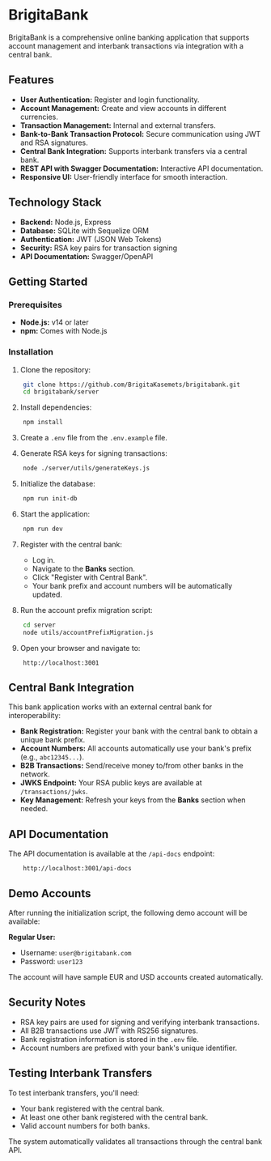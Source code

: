 # BrigitaBank

BrigitaBank is a comprehensive online banking application that supports account management and interbank transactions via integration with a central bank.

## Features
- **User Authentication:** Register and login functionality.
- **Account Management:** Create and view accounts in different currencies.
- **Transaction Management:** Internal and external transfers.
- **Bank-to-Bank Transaction Protocol:** Secure communication using JWT and RSA signatures.
- **Central Bank Integration:** Supports interbank transfers via a central bank.
- **REST API with Swagger Documentation:** Interactive API documentation.
- **Responsive UI:** User-friendly interface for smooth interaction.

## Technology Stack
- **Backend:** Node.js, Express
- **Database:** SQLite with Sequelize ORM
- **Authentication:** JWT (JSON Web Tokens)
- **Security:** RSA key pairs for transaction signing
- **API Documentation:** Swagger/OpenAPI

## Getting Started

### Prerequisites
- **Node.js:** v14 or later
- **npm:** Comes with Node.js

### Installation
1. Clone the repository:
```bash
    git clone https://github.com/BrigitaKasemets/brigitabank.git
    cd brigitabank/server
```
2. Install dependencies:
```bash
    npm install
```
3. Create a `.env` file from the `.env.example` file.

4. Generate RSA keys for signing transactions:
```bash
    node ./server/utils/generateKeys.js
```
5. Initialize the database:
```bash
    npm run init-db
```
6. Start the application:
```bash
    npm run dev
```
7. Register with the central bank:
   - Log in.
   - Navigate to the **Banks** section.
   - Click "Register with Central Bank".
   - Your bank prefix and account numbers will be automatically updated.

8. Run the account prefix migration script:
```bash
    cd server
    node utils/accountPrefixMigration.js
```

9. Open your browser and navigate to:
```
    http://localhost:3001
```

## Central Bank Integration
This bank application works with an external central bank for interoperability:
- **Bank Registration:** Register your bank with the central bank to obtain a unique bank prefix.
- **Account Numbers:** All accounts automatically use your bank's prefix (e.g., `abc12345...`).
- **B2B Transactions:** Send/receive money to/from other banks in the network.
- **JWKS Endpoint:** Your RSA public keys are available at `/transactions/jwks`.
- **Key Management:** Refresh your keys from the **Banks** section when needed.

## API Documentation
The API documentation is available at the `/api-docs` endpoint:
```
    http://localhost:3001/api-docs
```

## Demo Accounts
After running the initialization script, the following demo account will be available:

**Regular User:**
- Username: `user@brigitabank.com`
- Password: `user123`

The account will have sample EUR and USD accounts created automatically.

## Security Notes
- RSA key pairs are used for signing and verifying interbank transactions.
- All B2B transactions use JWT with RS256 signatures.
- Bank registration information is stored in the `.env` file.
- Account numbers are prefixed with your bank's unique identifier.

## Testing Interbank Transfers
To test interbank transfers, you'll need:
- Your bank registered with the central bank.
- At least one other bank registered with the central bank.
- Valid account numbers for both banks.

The system automatically validates all transactions through the central bank API.

